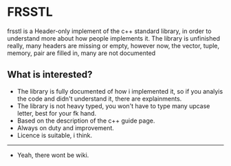 # FRSSTL

frsstl is a Header-only implement of the c++ standard library, in order to understand more about how people implements it. The library is unfinished really, many headers are missing or empty, however now, the vector, tuple, memory, pair are filled in, many are not documented

## What is interested?

- The library is fully documented of how i implemented it, so if you analyis the code and didn't understand it, there are explainments.
- The library is not heavy typed, you won't have to type many upcase letter, best for your fk hand.
- Based on the description of the c++ guide page.
- Always on duty and improvement.
- Licence is suitable, i think.

---------------------------------------

- Yeah, there wont be wiki.
